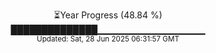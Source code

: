 <p align="center">
⏳Year Progress (48.84 %) <br>
██████████████▁▁▁▁▁▁▁▁▁▁▁▁▁▁▁▁ <br>
<sub>Updated: Sat, 28 Jun 2025 06:31:57 GMT</sub>
</p>

